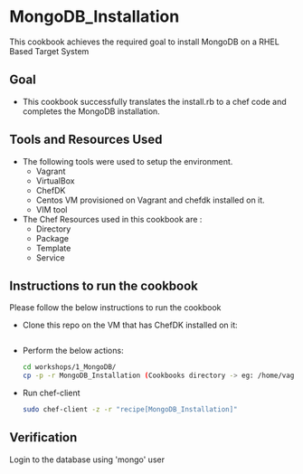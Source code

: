 # MongoDB_Installation
This cookbook achieves the required goal to install MongoDB on a RHEL Based Target System

## Goal
* This cookbook successfully translates the install.rb to a chef code and completes the MongoDB installation.

## Tools and Resources Used
* The following tools were used to setup the environment.
    * Vagrant
    * VirtualBox
    * ChefDK
    * Centos VM provisioned on Vagrant and chefdk installed on it.
    * VIM tool
* The Chef Resources used in this cookbook are :
    * Directory
    * Package
    * Template
    * Service
    
## Instructions to run the cookbook

Please follow the below instructions to run the cookbook

* Clone this repo on the VM that has ChefDK installed on it:
     ```
* Perform the below actions:
    ``` bash
    cd workshops/1_MongoDB/
    cp -p -r MongoDB_Installation (Cookbooks directory -> eg: /home/vagrant/cookbooks/)
    ```
* Run chef-client 
    ``` bash
    sudo chef-client -z -r "recipe[MongoDB_Installation]"
    ```
## Verification
Login to the database using 'mongo' user
